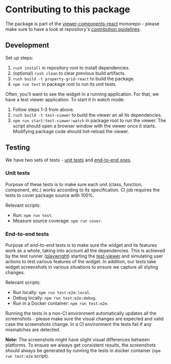 # Contributing to this package

The package is part of the [viewer-components-react](https://github.com/iTwin/viewer-components-react) monorepo - please make sure to have a look at repository's [contribution guidelines](../../../CONTRIBUTING.md).

## Development

Set up steps:

1. `rush install` in repository root to install dependencies.
2. (optional) `rush clean` to clear previous build artifacts.
3. `rush build -t property-grid-react` to build the package.
4. `npm run test` in package root to run its unit tests.

Often, you'll want to see the widget in a running application. For that, we have a test viewer application. To start it in watch mode:

1. Follow steps 1-3 from above.
2. `rush build -t test-viewer` to build the viewer an all its dependencies.
3. `npm run start:test-viewer:watch` in package root to run the viewer. The script should open a browser window with the viewer once it starts. Modifying package code should hot-reload the viewer.

## Testing

We have two sets of tests - [unit tests](#unit-tests) and [end-to-end ones](#end-to-end-tests).

### Unit tests

Purpose of these tests is to make sure each unit (class, function, component, etc.) works according to its specification. CI job requires the tests to cover package source with 100%.

Relevant scripts:

- Run: `npm run test`.
- Measure source coverage: `npm run cover`.

### End-to-end tests

Purpose of end-to-end tests is to make sure the widget and its features work as a whole, taking into account all the dependencies. This is achieved by the test runner ([playwright](https://playwright.dev/)) starting the [test-viewer](../../../apps/test-viewer/README.md) and simulating user actions to test various features of the widget. In addition, our tests take widget screenshots in various situations to ensure we capture all styling changes.

Relevant scripts:

- Run locally: `npm run test:e2e:local`.
- Debug locally: `npm run test:e2e:debug`.
- Run in a Docker container: `npm run test:e2e`.

Running the tests in a non-CI environment automatically updates all the screenshots - please make sure the visual changes are expected and valid case the screenshots change. In a CI environment the tests fail if any mismatches are detected.

**Note:** The screenshots might have slight visual differences between platforms. To ensure we always get consistent results, the screenshots should always be generated by running the tests in docker container (`npm run test:e2e` script).
